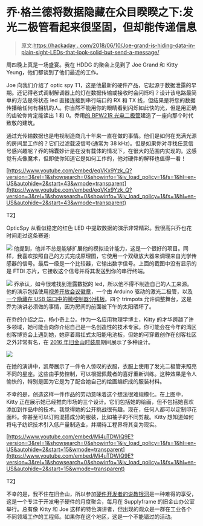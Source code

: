 # 乔·格兰德将数据隐藏在众目睽睽之下:发光二极管看起来很坚固，但却能传递信息

> 原文:[https://hackaday . com/2018/06/10/Joe-grand-is-hiding-data-in-plain-sight-LEDs-that-look-solid-but-send-a-message/](https://hackaday.com/2018/06/10/joe-grand-is-hiding-data-in-plain-sight-leds-that-look-solid-but-send-a-message/)

周四晚上真是一场盛宴。我在 HDDG 的聚会上见到了 Joe Grand 和 Kitty Yeung，他们都谈到了他们最近的工作。

Joe 向我们介绍了 optic spy T1，这是他最新的硬件产品，它起源于数据泄露的早期。还记得老式调制解调器上的灯在数据传输或接收时会闪烁吗？设计该电路最简单的方法是将状态 led 直接连接到串行端口的 RX 和 TX 线，但结果是将您的数据传播给任何有相机的人。你当然不能用你的眼睛看到闪烁如此快的光，但是用正确的齿轮你肯定能读出 1 和 0。乔用[的 BPW21R 光电二极管](https://www.vishay.com/photo-detectors/list/product-81519/)建造了一座向那个时代致敬的建筑。

通过光传输数据也是电视制造商几十年来一直在做的事情。他们是如何在充满光源的房间里工作的？它们过滤载波信号(通常为 38 kHz)。但是如果你对寻找任意信号感兴趣呢？乔的锦囊妙计是在没有载体的情况下，在很大的范围内实现的。这感觉有点像魔术，但即使你知道它是如何工作的，他对硬件的解释也值得一看！

 [https://www.youtube.com/embed/eqVKx9Yzk_Q?version=3&rel=1&showsearch=0&showinfo=1&iv_load_policy=1&fs=1&hl=en-US&autohide=2&start=43&wmode=transparent](https://www.youtube.com/embed/eqVKx9Yzk_Q?version=3&rel=1&showsearch=0&showinfo=1&iv_load_policy=1&fs=1&hl=en-US&autohide=2&start=43&wmode=transparent)

T2】

OpticSpy 从看似稳定的红色 LED 中提取数据的演示非常精彩。我很高兴乔也花时间走过这条赛道:

[![](../Images/25d053349b9c024aee531f0467abde69.png)](https://hackaday.com/wp-content/uploads/2018/06/joe-grand-optic-spy-amp-chain.png) 他提到，他并不总是能够扩展他的模拟设计能力，这是一个很好的项目。同样，我喜欢按照自己的方式完成原理图，它使用一个双级放大器来调理来自光学传感器的信号。最后一级是一个比较器，它输出数字信号。上面的截图中没有显示的是 FTDI 芯片，它接收这个信号并将其发送到你的串行终端。

[![](../Images/e7a0495e98c993d61e16b66008950cbb.png)](https://hackaday.com/wp-content/uploads/2018/06/composite-opticspy-joe-grand.jpg) 乔承认，如今很难找到泄露数据的 led，所以他不得不制造自己的人工来源。他的演示包括使用[视差开放会议徽章](https://hackaday.com/2015/09/14/the-open-hackable-electronic-conference-badge/)，一个由 Arduino 驱动的激光二极管，以及[一个隐藏在 USB 端口中的微控制器分线板](https://hackaday.com/2018/01/20/tomu-a-microcontroller-for-your-usb-port/)。四个 trimpots 允许调整舞台，这是乔为演讲必须做的事情，因为房间的前面被下午的太阳晒坏了。

在乔的介绍之后，杨小奇上台。作为一名应用物理学博士，Kitty 的才华跨越了许多领域，她可能会向你介绍自己是一名创造性的技术专家。你可能会在今年的湾区创客博览会上遇到她，她穿着肩扛式太阳能电池板，但她的可穿戴创作在创客社区之外非常有名，在 [2016 年旧金山时装周](https://artbyphysicistkittyyeung.com/2016/10/08/san-francisco-fashion-week-2016/)期间展示了多种设计。

![](../Images/c597951e607143aa03299439e6f47407.png)

在她的演讲中，凯蒂展示了一件令人惊叹的衣服，衣服上使用了发光二极管来照亮不同的星座。这些由手势控制，可以根据佩戴者的喜好重新训练。这种效果是令人愉快的，特别是因为它是为了配合她自己的绘画编织成的服装材料。

不幸的是，创造这样一件作品的劳动意味着这个想法很难规模化。在上图中，Kitty 正在展示她已经推向市场的三个设计。它们包括她的绘画，但不包括她喜欢添加到作品中的技术。我觉得她的公开挑战很有趣。现在，任何人都可以定制印花面料。你甚至可以订购混搭成分的服装，比如袖子的不同剪裁。Kitty 想知道如何将电子纺织技术引入低产量制造业，并期待工程界将其变为现实。

 [https://www.youtube.com/embed/Mi4uTDWIQ9E?version=3&rel=1&showsearch=0&showinfo=1&iv_load_policy=1&fs=1&hl=en-US&autohide=2&start=15&wmode=transparent](https://www.youtube.com/embed/Mi4uTDWIQ9E?version=3&rel=1&showsearch=0&showinfo=1&iv_load_policy=1&fs=1&hl=en-US&autohide=2&start=15&wmode=transparent)

T2】

不幸的是，我不住在旧金山，所以参加[硬件开发者的说教银河](https://www.meetup.com/Hardware-Developers-Didactic-Galactic/)是一种难得的享受，这是一个专注于开发电子硬件的月度聚会，每月在 Supplyframe 的旧金山办公室举行。总有像 Kitty 和 Joe 这样的特色演讲者，但出现的观众是一群在工业各个不同领域工作的工程师。如果你在这个地区，这是一个不能错过的活动。